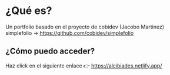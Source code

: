# ¿Qué es? 

Un portfolio basado en el proyecto de cobidev (Jacobo Martinez) simplefolio -> https://github.com/cobidev/simplefolio


## ¿Cómo puedo acceder? 
Haz click en el siguiente enlace 👉 https://alcibiades.netlify.app/
